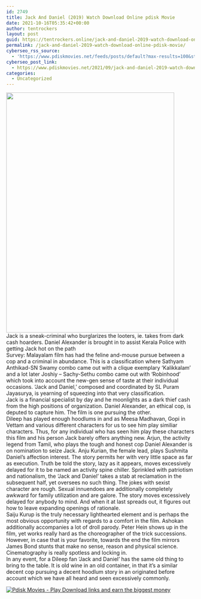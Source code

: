 ```yaml
---
id: 2749
title: Jack And Daniel (2019) Watch Download Online pdisk Movie
date: 2021-10-16T05:35:42+00:00
author: tentrockers
layout: post
guid: https://tentrockers.online/jack-and-daniel-2019-watch-download-online-pdisk-movie/
permalink: /jack-and-daniel-2019-watch-download-online-pdisk-movie/
cyberseo_rss_source:
  - 'https://www.pdiskmovies.net/feeds/posts/default?max-results=100&start-index=501'
cyberseo_post_link:
  - https://www.pdiskmovies.net/2021/09/jack-and-daniel-2019-watch-download.html
categories:
  - Uncategorized
---
```

<div class="separator">
  <a href="https://1.bp.blogspot.com/-4Ghcq2owt_c/YTo_9P0Gj5I/AAAAAAAAAzk/aPZ2pslJiecmFzQRFkWA4UKsRVMvazkhwCLcBGAsYHQ/s268/jvug.jpg" imageanchor="1"><img loading="lazy" border="0" data-original-height="268" data-original-width="188" height="640" src="https://1.bp.blogspot.com/-4Ghcq2owt_c/YTo_9P0Gj5I/AAAAAAAAAzk/aPZ2pslJiecmFzQRFkWA4UKsRVMvazkhwCLcBGAsYHQ/w449-h640/jvug.jpg" width="449" /></a>
</div>



<div>
  <div>
    <span>Jack is a sneak-criminal who burglarizes the looters, ie. takes from dark cash hoarders. Daniel Alexander is brought in to assist Kerala Police with getting Jack hot on the path&nbsp;</span>
  </div>
  
  <div>
    <span>Survey: Malayalam film has had the feline and-mouse pursue between a cop and a criminal in abundance. This is a classification where Sathyam Anthikad-SN Swamy combo came out with a clique exemplary &#8216;Kalikkalam&#8217; and a lot later Joshiy &#8211; Sachy-Sethu combo came out with &#8216;Robinhood&#8217; which took into account the new-gen sense of taste at their individual occasions. &#8216;Jack and Daniel,&#8217; composed and coordinated by SL Puram Jayasurya, is yearning of squeezing into that very classification.&nbsp;</span>
  </div>
  
  <div>
    <span>Jack is a financial specialist by day and he moonlights as a dark thief cash from the high positions of organization. Daniel Alexander, an ethical cop, is deputed to capture him. The film is one pursuing the other.&nbsp;</span>
  </div>
  
  <div>
    <span>Dileep has played enough hoodlums in and as Meesa Madhavan, Gopi in Vettam and various different characters for us to see him play similiar characters. Thus, for any individual who has seen him play these characters this film and his person Jack barely offers anything new. Arjun, the activity legend from Tamil, who plays the tough and honest cop Daniel Alexander is on nomination to seize Jack. Anju Kurian, the female lead, plays Sushmita Daniel&#8217;s affection interest. The story permits her with very little space as far as execution. Truth be told the story, lazy as it appears, moves excessively delayed for it to be named an activity spine chiller. Sprinkled with patriotism and nationalism, the &#8216;Jack and Daniel&#8217; takes a stab at reclamation in the subsequent half, yet oversees no such thing. The jokes with sexist character are rough. Sexual innuendoes are additionally completely awkward for family utilization and are galore. The story moves excessively delayed for anybody to mind. And when it at last spreads out, it figures out how to leave expanding openings of rationale.&nbsp;</span>
  </div>
  
  <div>
    <span>Saiju Kurup is the truly necessary lighthearted element and is perhaps the most obvious opportunity with regards to a comfort in the film. Ashokan additionally accompanies a lot of droll parody. Peter Hein shows up in the film, yet works really hard as the choreographer of the trick successions. However, in case that is your favorite, towards the end the film mirrors James Bond stunts that make no sense, reason and physical science. Cinematography is really spotless and locking in.&nbsp;</span>
  </div>
  
  <div>
    <span>In any event, for a Dileep fan &#8216;Jack and Daniel&#8217; has the same old thing to bring to the table. It is old wine in an old container, in that it&#8217;s a similar decent cop pursuing a decent hoodlum story in an originated before account which we have all heard and seen excessively commonly.</span>
  </div>
</div>

[![](https://1.bp.blogspot.com/-KJZYdQTn3nw/YS8VdIdXMyI/AAAAAAAAaw4/BR8dsGkpxw0T8C_4G4ALfMA7cP79KN3kwCLcBGAsYHQ/w400-h58/play_download_buttuons-removebg-preview.png "Pdisk Movies - Play Download links and earn the biggest money")](https://kofilink.com/1/bnYya2g5MDAwMGVk?dn=1)